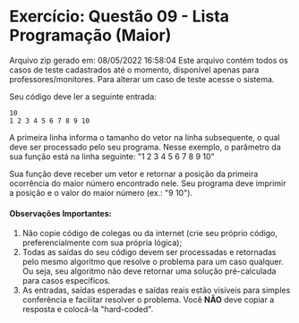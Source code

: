# Exercício: Questão 09 - Lista Programação (Maior)

Arquivo zip gerado em: 08/05/2022 16:58:04 
Este arquivo contém todos os casos de teste cadastrados até o momento, disponível apenas para professores/monitores. 
Para alterar um caso de teste acesse o sistema. 


Seu código deve ler a seguinte entrada:

```
10
1 2 3 4 5 6 7 8 9 10
```

A primeira linha informa o tamanho do vetor na linha subsequente, o qual deve ser processado pelo seu programa. Nesse exemplo, o parâmetro da sua função está na linha seguinte: "1 2 3 4 5 6 7 8 9 10"

Sua função deve receber um vetor e retornar a posição da primeira ocorrência do maior número encontrado nele. Seu programa deve imprimir a posição e o valor do maior número (ex.: "9 10").

#### Observações Importantes:

1. Não copie código de colegas ou da internet (crie seu próprio código, preferencialmente com sua própria lógica);
2. Todas as saídas do seu código devem ser processadas e retornadas pelo mesmo algoritmo que resolve o problema para um caso qualquer. Ou seja, seu algoritmo não deve retornar uma solução pré-calculada para casos específicos.
3. As entradas, saídas esperadas e saídas reais estão visíveis para simples conferência e facilitar resolver o problema. Você **NÃO** deve copiar a resposta e colocá-la "hard-coded".